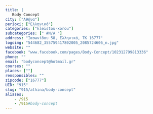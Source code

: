 ```yaml
---
title: |
   Body Concept
city: ["Αθήνα"]
perioxi: ["Ελληνικό"]
categories: ["kleistou-xorou"]
subcategories: [" #N/A "]
address: "Ιασωνίδου 58, Ελληνικό, ΤΚ 16777"
logoimg: "544682_355759417802005_2085724606_n.jpg"
website: ""
facebook: "www.facebook.com/pages/Body-Concept/102312799813336"
phone: ""
email: "bodyconcept@hotmail.gr"
courses: ""
places: [""]
rensponsibles: ""
zipcode: ["16777"]
UID: "915"
slug: "915/athina/body-concept"
aliases:
    - /915
    - /915#body-concept
---
```


